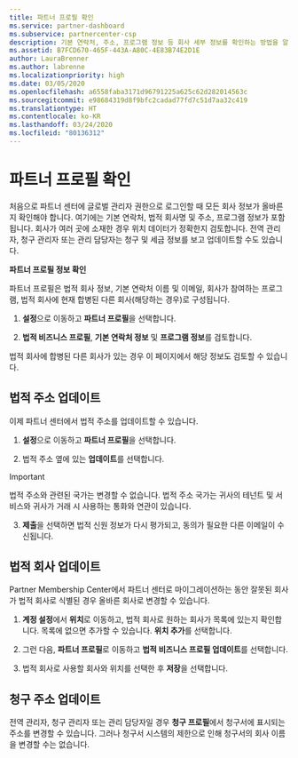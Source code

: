 ```yaml
---
title: 파트너 프로필 확인
ms.service: partner-dashboard
ms.subservice: partnercenter-csp
description: 기본 연락처, 주소, 프로그램 정보 등 회사 세부 정보를 확인하는 방법을 알아봅니다. 또한 법률 및 청구 주소를 업데이트할 수 있습니다.
ms.assetid: B7FCD670-465F-443A-A80C-4E83B74E2D1E
author: LauraBrenner
ms.author: labrenne
ms.localizationpriority: high
ms.date: 03/05/2020
ms.openlocfilehash: a6558faba3171d96791225a625c62d282014563c
ms.sourcegitcommit: e98684319d8f9bfc2cadad77fd7c51d7aa32c419
ms.translationtype: HT
ms.contentlocale: ko-KR
ms.lasthandoff: 03/24/2020
ms.locfileid: "80136312"
---
```

# <a name="verify-your-partner-profile"></a>파트너 프로필 확인

처음으로 파트너 센터에 글로벌 관리자 권한으로 로그인할 때 모든 회사 정보가 올바른지 확인해야 합니다. 여기에는 기본 연락처, 법적 회사명 및 주소, 프로그램 정보가 포함됩니다. 회사가 여러 곳에 소재한 경우 위치 데이터가 정확한지 검토합니다. 전역 관리자, 청구 관리자 또는 관리 담당자는 청구 및 세금 정보를 보고 업데이트할 수도 있습니다. 

**파트너 프로필 정보 확인**

파트너 프로필은 법적 회사 정보, 기본 연락처 이름 및 이메일, 회사가 참여하는 프로그램, 법적 회사에 현재 합병된 다른 회사(해당하는 경우)로 구성됩니다.

1.  **설정**으로 이동하고 **파트너 프로필**을 선택합니다.

2.  **법적 비즈니스 프로필**, **기본 연락처 정보** 및 **프로그램 정보**를 검토합니다.

법적 회사에 합병된 다른 회사가 있는 경우 이 페이지에서 해당 정보도 검토할 수 있습니다.

## <a name="update-your-legal-address"></a>법적 주소 업데이트

이제 파트너 센터에서 법적 주소를 업데이트할 수 있습니다.

1. **설정**으로 이동하고 **파트너 프로필**을 선택합니다. 

2. 법적 주소 옆에 있는 **업데이트**를 선택합니다. 

>[!Important]
>법적 주소와 관련된 국가는 변경할 수 없습니다. 법적 주소 국가는 귀사의 테넌트 및 서비스와 귀사가 거래 시 사용하는 통화와 연관이 있습니다. 

3. **제출**을 선택하면 법적 신원 정보가 다시 평가되고, 동의가 필요한 다른 이메일이 수신됩니다.

## <a name="update-legal-business"></a>법적 회사 업데이트

Partner Membership Center에서 파트너 센터로 마이그레이션하는 동안 잘못된 회사가 법적 회사로 식별된 경우 올바른 회사로 변경할 수 있습니다.

1. **계정 설정**에서 **위치**로 이동하고, 법적 회사로 원하는 회사가 목록에 있는지 확인합니다. 목록에 없으면 추가할 수 있습니다. **위치 추가**를 선택합니다.

2.    그런 다음, **파트너 프로필**로 이동하고 **법적 비즈니스 프로필 업데이트**를 선택합니다.

3.    법적 회사로 사용할 회사와 위치를 선택한 후 **저장**을 선택합니다.

## <a name="update-your-billing-address"></a>청구 주소 업데이트

전역 관리자, 청구 관리자 또는 관리 담당자일 경우 **청구 프로필**에서 청구서에 표시되는 주소를 변경할 수 있습니다. 그러나 청구서 시스템의 제한으로 인해 청구서의 회사 이름을 변경할 수는 없습니다.

 


